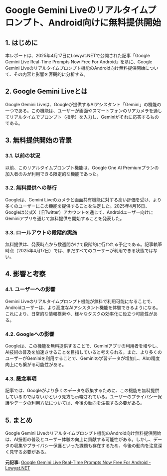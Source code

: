 # Google Gemini Liveのリアルタイムプロンプト、Android向けに無料提供開始

## 1. はじめに

本レポートは、2025年4月17日にLowyat.NETで公開された記事「Google Gemini Live Real-Time Prompts Now Free For Android」を基に、Google Gemini Liveのリアルタイムプロンプト機能のAndroid向け無料提供開始について、その内容と影響を客観的に分析する。

## 2. Google Gemini Liveとは

Google Gemini Liveは、Googleが提供するAIアシスタント「Gemini」の機能の一つである。この機能は、ユーザーが画面やスマートフォンのリアカメラを通してリアルタイムでプロンプト（指示）を入力し、Geminiがそれに応答するものである。

## 3. 無料提供開始の背景

### 3.1. 以前の状況

以前、このリアルタイムプロンプト機能は、Google One AI Premiumプランの加入者のみが利用できる限定的な機能であった。

### 3.2. 無料提供への移行

Googleは、Gemini Liveのカメラと画面共有機能に対する高い評価を受け、より多くのユーザーにこの機能を提供することを決定した。2025年4月16日、Googleは公式X（旧Twitter）アカウントを通じて、Androidユーザー向けにGeminiアプリを通じて無料提供を開始することを発表した。

### 3.3. ロールアウトの段階的実施

無料提供は、発表時点から数週間かけて段階的に行われる予定である。記事執筆時点（2025年4月17日）では、まだすべてのユーザーが利用できる状態ではない。

## 4. 影響と考察

### 4.1. ユーザーへの影響

Gemini Liveのリアルタイムプロンプト機能が無料で利用可能になることで、Androidユーザーは、より高度なAIアシスタント機能を体験できるようになる。これにより、日常的な情報検索や、様々なタスクの効率化に役立つ可能性がある。

### 4.2. Googleへの影響

Googleは、この機能を無料提供することで、Geminiアプリの利用者を増やし、AI技術の普及を加速させることを目指していると考えられる。また、より多くのユーザーがGeminiを利用することで、Geminiの学習データが増加し、AIの精度向上にも繋がる可能性がある。

### 4.3. 懸念事項

記事では、Googleがより多くのデータを収集するために、この機能を無料提供しているのではないかという見方も示唆されている。ユーザーのプライバシー保護やデータの利用方法については、今後の動向を注視する必要がある。

## 5. まとめ

Google Gemini Liveのリアルタイムプロンプト機能のAndroid向け無料提供開始は、AI技術の普及とユーザー体験の向上に貢献する可能性がある。しかし、データの収集やプライバシー保護といった課題も存在するため、今後の動向を注意深く見守る必要がある。



**元記事:** [Google Gemini Live Real-Time Prompts Now Free For Android - Lowyat.NET](https://www.lowyat.net/2025/348535/google-gemini-live-real-time-prompts-now-free-for-android/)